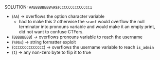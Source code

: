 SOLUTION: `AABBBBBBBB%9$sCCCCCCCCCCCCCC1`
  - (`AA`) -> overflows the option character variable
    - had to make this 2 otherwise the `scanf` would overflow the null
    terminator into pronouns variable and would make it an empty print,
    did not want to confuse CTFers.
  - (`BBBBBBBB`) -> overflows pronouns variable to reach the username
  - (`%9$s`) -> string formatter exploit
  - (`CCCCCCCCCCCCCC`) -> overflows the username variable to reach `is_admin`
  - (`1`) -> any non-zero byte to flip it to true
